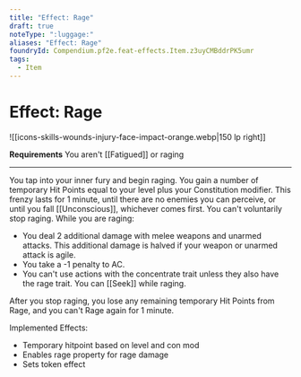 ```yaml
---
title: "Effect: Rage"
draft: true
noteType: ":luggage:"
aliases: "Effect: Rage"
foundryId: Compendium.pf2e.feat-effects.Item.z3uyCMBddrPK5umr
tags:
  - Item
---
```


# Effect: Rage
![[icons-skills-wounds-injury-face-impact-orange.webp|150 lp right]]

**Requirements** You aren't [[Fatigued]] or raging

* * *

You tap into your inner fury and begin raging. You gain a number of temporary Hit Points equal to your level plus your Constitution modifier. This frenzy lasts for 1 minute, until there are no enemies you can perceive, or until you fall [[Unconscious]], whichever comes first. You can't voluntarily stop raging. While you are raging:

*   You deal 2 additional damage with melee weapons and unarmed attacks. This additional damage is halved if your weapon or unarmed attack is agile.
*   You take a -1 penalty to AC.
*   You can't use actions with the concentrate trait unless they also have the rage trait. You can [[Seek]] while raging.

After you stop raging, you lose any remaining temporary Hit Points from Rage, and you can't Rage again for 1 minute.

Implemented Effects:

*   Temporary hitpoint based on level and con mod
*   Enables rage property for rage damage
*   Sets token effect
